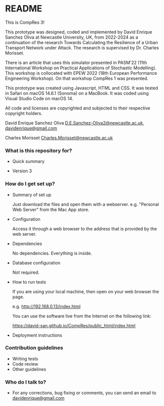 # README #

This is CompRes 3!

 This prototype was designed, coded and implemented by David Enrique Sanchez Oliva at Newcastle University, UK, from 2022-2024 as a continuation of the research Towards Calculating the Resilience of a Urban Transport Network under Attack. The research is supervised by Dr. Charles Morisset.

There is an article that uses this simulator presented in PASM'22 (11th International Workshop on Practical Applications of Stochastic Modelling). This workshop is collocated with EPEW 2022 (18th European Performance Engineering Workshop). On that workshop CompRes 1 was presented.

This prototype was created using Javascript, HTML and CSS. It was tested in Safari on macOS 14.6.1 (Sonoma) on a MacBook. It was coded using Visual Studio Code on macOS 14.

All code and licenses are copyrighted and subjected to their respective copyright holders.

David Enrique Sanchez Oliva
D.E.Sanchez-Oliva2@newcastle.ac.uk, davidenrique@gmail.com

Charles Morisset
Charles.Morisset@newcastle.ac.uk



### What is this repository for? ###

* Quick summary


* Version 3


### How do I get set up? ###

* Summary of set up

  Just download the files and open them with a webserver. e.g. "Personal Web Server" from the Mac App store.

* Configuration

  Access it through a web browser to the address that is provided by the web server.

* Dependencies

  No dependencies. Everything is inside.

* Database configuration

  Not required.

* How to run tests

  If you are using your local machine, then open on your web browser the page. 

  e.g. http://192.168.0.13/index.html

  You can use the software live from the Internet on the following link:

  https://david-san.github.io/CompRes/public_html/index.html

* Deployment instructions

### Contribution guidelines ###

* Writing tests
* Code review
* Other guidelines

### Who do I talk to? ###

* For any corrections, bug fixing or comments, you can send an email to davidenrique@gmail.com